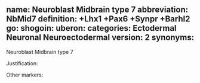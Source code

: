 name: Neuroblast Midbrain type 7
abbreviation: NbMid7
definition: +Lhx1 +Pax6 +Synpr +Barhl2
go:
shogoin: 
uberon:
categories: Ectodermal Neuronal Neuroectodermal
version: 2
synonyms:
---

Neuroblast Midbrain type 7

Justification:



Other markers:
